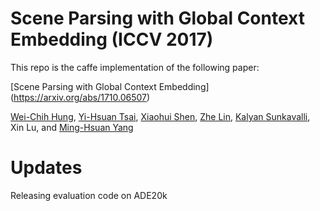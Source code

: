 # Scene Parsing with Global Context Embedding (ICCV 2017)

This repo is the caffe implementation of the following paper:

[Scene Parsing with Global Context Embedding] (https://arxiv.org/abs/1710.06507) <br/>

[Wei-Chih Hung](http://hfslyc.github.io), 
[Yi-Hsuan Tsai](https://sites.google.com/site/yihsuantsai/), 
[Xiaohui Shen](https://research.adobe.com/person/xiaohui-shen/), 
[Zhe Lin](https://research.adobe.com/person/zhe-lin/), 
[Kalyan Sunkavalli](https://research.adobe.com/person/kalyan-sunkavalli/), 
Xin Lu, 
and [Ming-Hsuan Yang](http://faculty.ucmerced.edu/mhyang/)


# Updates

Releasing evaluation code on ADE20k
